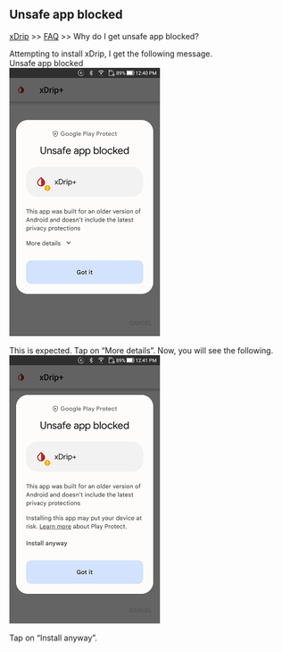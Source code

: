 ## Unsafe app blocked
[xDrip](../README.md) >> [FAQ](./FAQ_page.md) >> Why do I get unsafe app blocked?  
  
Attempting to install xDrip, I get the following message.  
Unsafe app blocked  
![](../images/UnsafeAppBlocked1.png)  
  
This is expected.  Tap on “More details”. Now, you will see the following.  
![](../images/UnsafeAppBlocked2.png)  
  
Tap on “Install anyway”.  
